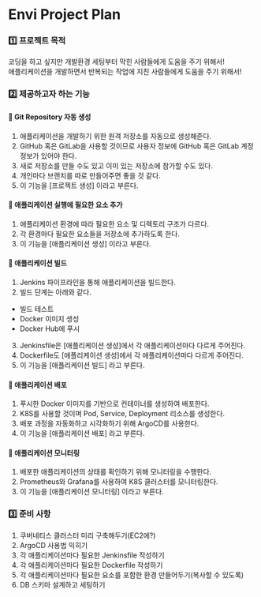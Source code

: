 # Envi Project Plan

### 1️⃣ 프로젝트 목적

코딩을 하고 싶지만 개발환경 세팅부터 막힌 사람들에게 도움을 주기 위해서!   
애플리케이션을 개발하면서 반복되는 작업에 지친 사람들에게 도움을 주기 위해서!

### 2️⃣ 제공하고자 하는 기능
#### 📌 Git Repository 자동 생성
1. 애플리케이션을 개발하기 위한 원격 저장소를 자동으로 생성해준다.   
2. GitHub 혹은 GitLab을 사용할 것이므로 사용자 정보에 GitHub 혹은 GitLab 계정 정보가 있어야 한다.   
3. 새로 저장소를 만들 수도 있고 이미 있는 저장소에 참가할 수도 있다.
4. 개인마다 브랜치를 따로 만들어주면 좋을 것 같다.  ​
5. 이 기능을 [프로젝트 생성] 이라고 부른다.
#### 📌 애플리케이션 실행에 필요한 요소 추가
1. 애플리케이션 환경에 따라 필요한 요소 및 디렉토리 구조가 다르다.  
2. 각 환경마다 필요한 요소들을 저장소에 추가하도록 한다.
3. 이 기능을 [애플리케이션 생성] 이라고 부른다.
#### 📌 애플리케이션 빌드
1. Jenkins 파이프라인을 통해 애플리케이션을 빌드한다.   
2. 빌드 단계는 아래와 같다.
- 빌드 테스트
- Docker 이미지 생성
- Docker Hub에 푸시
3. Jenkinsfile은 [애플리케이션 생성]에서 각 애플리케이션마다 다르게 주어진다.   
4. Dockerfile도 [애플리케이션 생성]에서 각 애플리케이션마다 다르게 주어진다. 
5. 이 기능을 [애플리케이션 빌드] 라고 부른다.
#### 📌 애플리케이션 배포
1. 푸시한 Docker 이미지를 기반으로 컨테이너를 생성하여 배포한다.   
2. K8S를 사용할 것이며 Pod, Service, Deployment 리소스를 생성한다.  
3. 배포 과정을 자동화하고 시각화하기 위해 ArgoCD를 사용한다.
4. 이 기능을 [애플리케이션 배포] 라고 부른다.
####  📌 애플리케이션 모니터링
1. 배포한 애플리케이션의 상태를 확인하기 위해 모니터링을 수행한다.   
2. Prometheus와 Grafana를 사용하여 K8S 클러스터를 모니터링한다.
3. 이 기능을 [애플리케이션 모니터링] 이라고 부른다.
### 3️⃣ 준비 사항
1. 쿠버네티스 클러스터 미리 구축해두기(EC2에?)   
2. ArgoCD 사용법 익히기   
3. 각 애플리케이션마다 필요한 Jenkinsfile 작성하기   
4. 각 애플리케이션마다 필요한 Dockerfile 작성하기   
5. 각 애플리케이션마다 필요한 요소를 포함한 환경 만들어두기(복사할 수 있도록)   
6. DB 스키마 설계하고 세팅하기
